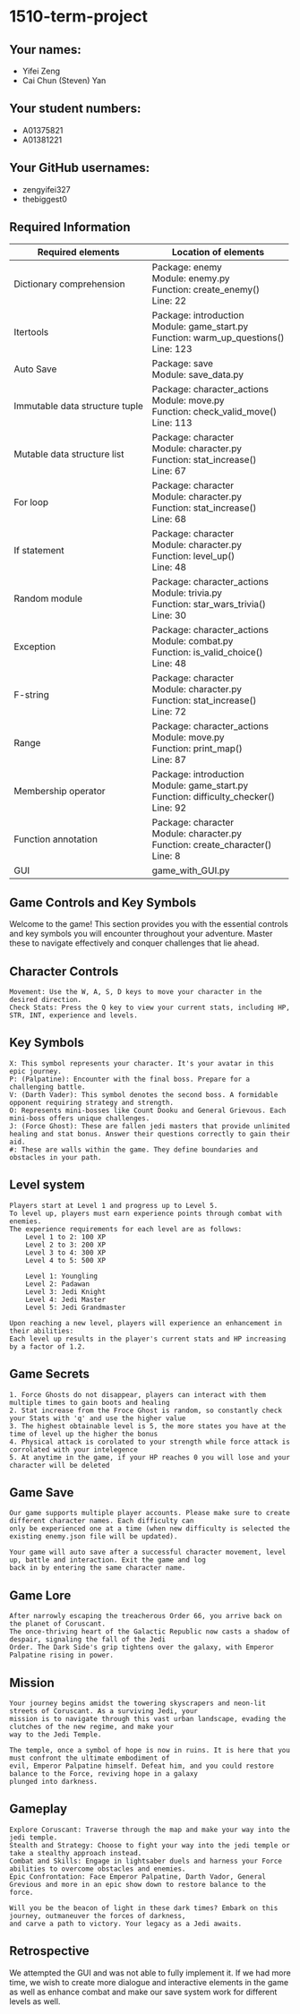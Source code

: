 # 1510-term-project

## Your names:

- Yifei Zeng
- Cai Chun (Steven) Yan

## Your student numbers:

- A01375821
- A01381221

## Your GitHub usernames:

- zengyifei327
- thebiggest0

## Required Information

| Required elements              | Location of elements                                                                              |
|--------------------------------|---------------------------------------------------------------------------------------------------|
| Dictionary comprehension       | Package: enemy<br/>Module: enemy.py <br/>Function: create_enemy() <br/>Line: 22                   |
| Itertools                      | Package: introduction<br/>Module: game_start.py <br/>Function: warm_up_questions() <br/>Line: 123 |
| Auto Save                      | Package: save<br/>Module: save_data.py                                                            |
| Immutable data structure tuple | Package: character_actions<br/>Module: move.py <br/>Function: check_valid_move() <br/>Line: 113   |
| Mutable data structure list    | Package: character<br/>Module: character.py <br/>Function: stat_increase() <br/>Line: 67          |
| For loop                       | Package: character<br/>Module: character.py <br/>Function: stat_increase() <br/>Line: 68          |
| If statement                   | Package: character<br/>Module: character.py <br/>Function: level_up() <br/>Line: 48               |
| Random module                  | Package: character_actions<br/>Module: trivia.py <br/>Function: star_wars_trivia() <br/>Line: 30  |
| Exception                      | Package: character_actions<br/>Module: combat.py <br/>Function: is_valid_choice() <br/>Line: 48   |
| F-string                       | Package: character<br/>Module: character.py <br/>Function: stat_increase() <br/>Line: 72          |
| Range                          | Package: character_actions<br/>Module: move.py <br/>Function: print_map() <br/>Line: 87           |
| Membership operator            | Package: introduction<br/>Module: game_start.py <br/>Function: difficulty_checker() <br/>Line: 92 |
| Function annotation            | Package: character<br/>Module: character.py <br/>Function: create_character() <br/>Line: 8        |
| GUI                            | game_with_GUI.py                                                                                  |


## Game Controls and Key Symbols

Welcome to the game! This section provides you with the essential controls and key symbols you will encounter throughout your adventure. Master these to navigate effectively and conquer challenges that lie ahead.

## Character Controls

    Movement: Use the W, A, S, D keys to move your character in the desired direction.
    Check Stats: Press the Q key to view your current stats, including HP, STR, INT, experience and levels.

## Key Symbols

    X: This symbol represents your character. It's your avatar in this epic journey.
    P: (Palpatine): Encounter with the final boss. Prepare for a challenging battle.
    V: (Darth Vader): This symbol denotes the second boss. A formidable opponent requiring strategy and strength.
    O: Represents mini-bosses like Count Dooku and General Grievous. Each mini-boss offers unique challenges.
    J: (Force Ghost): These are fallen jedi masters that provide unlimited healing and stat bonus. Answer their questions correctly to gain their aid.
    #: These are walls within the game. They define boundaries and obstacles in your path.

## Level system

    Players start at Level 1 and progress up to Level 5.
    To level up, players must earn experience points through combat with enemies.
    The experience requirements for each level are as follows:
        Level 1 to 2: 100 XP
        Level 2 to 3: 200 XP
        Level 3 to 4: 300 XP
        Level 4 to 5: 500 XP

        Level 1: Youngling
        Level 2: Padawan
        Level 3: Jedi Knight
        Level 4: Jedi Master
        Level 5: Jedi Grandmaster

    Upon reaching a new level, players will experience an enhancement in their abilities: 
    Each level up results in the player's current stats and HP increasing by a factor of 1.2.

## Game Secrets

    1. Force Ghosts do not disappear, players can interact with them multiple times to gain boots and healing
    2. Stat increase from the Froce Ghost is random, so constantly check your Stats with 'q' and use the higher value
    3. The highest obtainable level is 5, the more states you have at the time of level up the higher the bonus
    4. Physical attack is corolated to your strength while force attack is corrolated with your intelegence
    5. At anytime in the game, if your HP reaches 0 you will lose and your character will be deleted

## Game Save

    Our game supports multiple player accounts. Please make sure to create different character names. Each difficulty can
    only be experienced one at a time (when new difficulty is selected the existing enemy.json file will be updated). 
    
    Your game will auto save after a successful character movement, level up, battle and interaction. Exit the game and log
    back in by entering the same character name.

## Game Lore

    After narrowly escaping the treacherous Order 66, you arrive back on the planet of Coruscant. 
    The once-thriving heart of the Galactic Republic now casts a shadow of despair, signaling the fall of the Jedi 
    Order. The Dark Side's grip tightens over the galaxy, with Emperor Palpatine rising in power.

## Mission

    Your journey begins amidst the towering skyscrapers and neon-lit streets of Coruscant. As a surviving Jedi, your 
    mission is to navigate through this vast urban landscape, evading the clutches of the new regime, and make your 
    way to the Jedi Temple.

    The temple, once a symbol of hope is now in ruins. It is here that you must confront the ultimate embodiment of 
    evil, Emperor Palpatine himself. Defeat him, and you could restore balance to the Force, reviving hope in a galaxy 
    plunged into darkness.

## Gameplay

    Explore Coruscant: Traverse through the map and make your way into the jedi temple.
    Stealth and Strategy: Choose to fight your way into the jedi temple or take a stealthy approach instead.
    Combat and Skills: Engage in lightsaber duels and harness your Force abilities to overcome obstacles and enemies.
    Epic Confrontation: Face Emperor Palpatine, Darth Vador, General Grevious and more in an epic show down to restore balance to the force.

    Will you be the beacon of light in these dark times? Embark on this journey, outmaneuver the forces of darkness, 
    and carve a path to victory. Your legacy as a Jedi awaits.

## Retrospective

We attempted the GUI and was not able to fully implement it.
If we had more time, we wish to create more dialogue and interactive elements in the game as well as enhance combat
and make our save system work for different levels as well.
